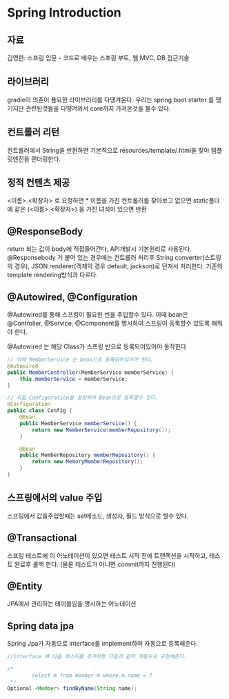 # Spring Introduction

## 자료
김영한: 스프링 입문 - 코드로 배우는 스프링 부트, 웹 MVC, DB 접근기술

## 라이브러리
gradle이 의존이 푤요한 라이브러리를 다땡겨온다. 
우리는 spring boot starter 를 땡기지만 관련된것들을 다땡겨와서
core까지 가져온것을 볼수 있다.

## 컨트롤러 리턴
컨트롤러에서 String을 반환하면 기본적으로 resources/template/<string>.html을 찾아 템플릿엔진을 랜더링한다.

## 정적 컨텐츠 제공
<이름>.<확장자> 로 요청하면 * 이름을 가진 컨트롤러를 찾아보고 없으면
static폴더에 같은 (<이름>.<확장자>) 을 가진 녀석이 있으면 반환

## @ResponseBody
return 되는 값이 body에 직접들어간다, API개발시 기본원리로 사용된다.
@Responsebody 가 붙어 있는 경우에는 컨트롤러 처리후 String converter(스트링의 경우), 
JSON renderer(객체의 경우 default, jackson)로 던져서 처리한다.
기존의 template rendering방식과 다르다.

## @Autowired, @Configuration
@Autowired를 통해 스프링이 필요한 빈을 주입할수 있다. 
이때 bean은 @Controller, @Service, @Component를 명시하여
스프링이 등록할수 있도록 해줘야 한다.

@Autowired 는 해당 Class가 스프링 빈으로 등록되어있어야 동작한다
```java
// 이때 MemberService 는 bean으로 등록되어있어야 한다.
@Autowired
public MemberController(MemberService memberService) {
    this.memberService = memberService;
}
```

```java
// 직접 Configuration을 설정하여 Bean으로 등록할수 있다.
@Configuration
public class Config {
    @Bean
    public MemberService memberService() {
        return new MemberService(memberRepository());
    }

    @Bean
    public MemberRepository memberRepository() {
        return new MemoryMemberRepository();
    }
}
```

## 스프링에서의 value 주입
스프링에서 값을주입할때는 set메소드, 생성자, 필드 방식으로 할수 있다.

## @Transactional
스프링 테스트에 이 어노테이션이 있으면 테스트 시작 전에 트랜잭션을 시작하고, 테스트 완료후
롤백 한다. (물론 테스트가 아니면 commit까지 진행된다)

## @Entity
JPA에서 관리하는 테이블임을 명시하는 어노테이션

## Spring data jpa
Spring Jpa가 자동으로 interface를 implement하여 자동으로 등록해준다.

```java
//interface 에 다음 메소드를 추가하면 다음과 같이 자동으로 구현해준다.

/*
        select m from member m where m.name = ?
 */
Optional <Member> findByName(String name);
```
